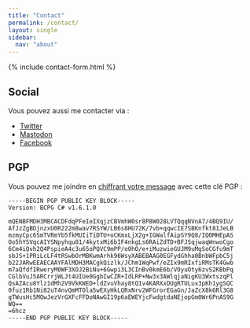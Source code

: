 ```yaml
---
title: "Contact"
permalink: /contact/
layout: single
sidebar:
  nav: "about"
---
```


{% include contact-form.html %}

## Social

Vous pouvez aussi me contacter via :

- [Twitter]
- [Mastodon]
- [Facebook]

## PGP

Vous pouvez me joindre en [chiffrant votre message] avec cette clé PGP :

```
-----BEGIN PGP PUBLIC KEY BLOCK-----
Version: BCPG C# v1.6.1.0

mQENBFMDH3MBCACDFdqPFeIeIXqjzCBVmhW0sr8P8W028LVTQqqNVnA7/4BQ9IU/
AfJzZgBDjnzxU0R222m8wav7RSYW/LB6s8HU72K/7vb+qqwcIE7SBKnfkt81JeLB
mzmyCpc6SmTVRmYb5fkMUIiTiDTU+oCKmxLjX2g+IGWalfAipSY9Q8/IQ0MHEpAS
Oo5hYSVqcAIYSNpyhqu81/4kytxMi6bIF4nkgLs6RAiZdTD+BFJSqjwaqWnwoCgo
6Cm4iQvh2Q4PspieA4c3u65oPQVC9mPP/o0hO/e+iMuzwieGUJM9uMgSoCGfu9mT
sbJS+1PRiLcLF4tRSwbOrMBKwmArhk96WsyXABEBAAG0EGFydGhha0BnbWFpbC5j
b22JARwEEAECAAYFAlMDH3MACgkQizlk/JChm1WqPwf/eZIx9mRIxfiRMsTK4Gwb
m7aQfdfIRweryM0WF3XOJ2BiNu+6Gwpi3L3CInBv0kmE6b/VOyuOty6zvS2KBbPq
CGlbVuJ5ARCrrjWLJt4UIUe0GgbIwCZR+IdLRP+Nw3x3AWlqjaNigKU3WxtszqPl
QsAZAcu8Ylz1dMh2V9VkKWED+ldZvuVhay8tQ1v4KARXxDUgRTULux3pKh1ygSQC
0fuz1Rb1Ni82uT4nvQmMTOla5wEXyHkLQRxNrv2WFGrorEGaGn/JaZcX8k6Rl3G8
gTWusHc5MOwJezVrGXFcFFDoNAwGI19p6aEWEYjcFwdgtdaNEjopGm0Wr6PnAS9G
WQ==
=6hcz
-----END PGP PUBLIC KEY BLOCK-----
```

  [Twitter]: https://twitter.com/arthurlacoste
  [Mastodon]: https://mastodon.social/@arthak
  [Facebook]: https://facebook.com/irz.fr
  [chiffrant votre message]: https://irz.fr/pgp-mac-os-x
